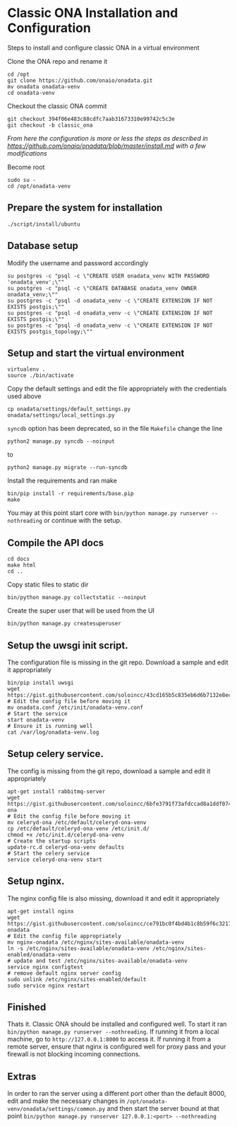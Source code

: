 # Classic ONA Installation and Configuration

Steps to install and configure classic ONA in a virtual environment

Clone the ONA repo and rename it

	cd /opt
	git clone https://github.com/onaio/onadata.git
	mv onadata onadata-venv
	cd onadata-venv

Checkout the classic ONA commit

	git checkout 394f06e483c88cdfc7aab31673310e99742c5c3e
	git checkout -b classic_ona

_*From here the configuration is more or less the steps as described in https://github.com/onaio/onadata/blob/master/install.md with a few modifications*_

Become root

	sudo su -
	cd /opt/onadata-venv

## Prepare the system for installation
	./script/install/ubuntu

## Database setup
Modify the username and password accordingly

	su postgres -c "psql -c \"CREATE USER onadata_venv WITH PASSWORD 'onadata_venv';\""
	su postgres -c "psql -c \"CREATE DATABASE onadata_venv OWNER onadata_venv;\""
	su postgres -c "psql -d onadata_venv -c \"CREATE EXTENSION IF NOT EXISTS postgis;\""
	su postgres -c "psql -d onadata_venv -c \"CREATE EXTENSION IF NOT EXISTS postgis;\""
	su postgres -c "psql -d onadata_venv -c \"CREATE EXTENSION IF NOT EXISTS postgis_topology;\""

## Setup and start the virtual environment
	virtualenv .
	source ./bin/activate

Copy the default settings and edit the file appropriately with the credentials used above

	cp onadata/settings/default_settings.py onadata/settings/local_settings.py 

`syncdb` option has been deprecated, so in the file `Makefile` change the line 

	python2 manage.py syncdb --noinput
to 

	python2 manage.py migrate --run-syncdb

Install the requirements and ran make

	bin/pip install -r requirements/base.pip
	make

You may at this point start core with `bin/python manage.py runserver --nothreading` or continue with the setup.
## Compile the API docs
	cd docs
	make html
	cd ..

Copy static files to static dir

	bin/python manage.py collectstatic --noinput

Create the super user that will be used from the UI

	bin/python manage.py createsuperuser

## Setup the uwsgi init script.
The configuration file is missing in the git repo. Download a sample and edit it appropriately

	bin/pip install uwsgi
	wget https://gist.githubusercontent.com/soloincc/43cd165b5c835eb6d6b7132e8ec933b4/raw/45de558b28b144f251491d1e3b785bcb2c2f1699/onadata.conf
	# Edit the config file before moving it
	mv onadata.conf /etc/init/onadata-venv.conf 
	# Start the service
	start onadata-venv
	# Ensure it is running well
	cat /var/log/onadata-venv.log

## Setup celery service.
The config is missing from the git repo, download a sample and edit it appropriately

	apt-get install rabbitmq-server
	wget https://gist.githubusercontent.com/soloincc/6bfe3791f73afdccad8a1ddf07404729/raw/d0f78668cb83c2c957c015e89aaa1231dca44e29/celeryd-ona
	# Edit the config file before moving it
	mv celeryd-ona /etc/default/celeryd-ona-venv
	cp /etc/default/celeryd-ona-venv /etc/init.d/
	chmod +x /etc/init.d/celeryd-ona-venv
	# Create the startup scripts
	update-rc.d celeryd-ona-venv defaults
	# Start the celery service
	service celeryd-ona-venv start

## Setup nginx.
The nginx config file is also missing, download it and edit it appropriately

	apt-get install nginx
	wget https://gist.githubusercontent.com/soloincc/ce791bc0f4bd4b1c8b59f6c321711f6e/raw/32febd14088284dd5bc3a94ebedfd572fad56070/nginx-onadata
	# Edit the config file appropriately
	mv nginx-onadata /etc/nginx/sites-available/onadata-venv
	ln -s /etc/nginx/sites-available/onadata-venv /etc/nginx/sites-enabled/onadata-venv
 	# update and test /etc/nginx/sites-available/onadata-venv
    service nginx configtest
    # remove default nginx server config
    sudo unlink /etc/nginx/sites-enabled/default
    sudo service nginx restart

## Finished
Thats it. Classic ONA should be installed and configured well. To start it ran `bin/python manage.py runserver --nothreading`. If running it from a local machine, go to `http://127.0.0.1:8000` to access it. If running it from a remote server, ensure that nginx is configured well for proxy pass and your firewall is not blocking incoming connections.

## Extras
In order to ran the server using a different port other than the default 8000, edit and make the necessary changes in `/opt/onadata-venv/onadata/settings/common.py` and then start the server bound at that point `bin/python manage.py runserver 127.0.0.1:<port> --nothreading`